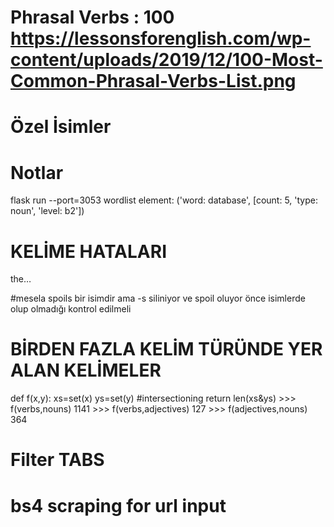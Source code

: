 # Phrasal Verbs : 100 https://lessonsforenglish.com/wp-content/uploads/2019/12/100-Most-Common-Phrasal-Verbs-List.png 
# Özel İsimler

# Notlar
flask run --port=3053
wordlist element: ('word: database', [count: 5, 'type: noun', 'level: b2'])

# KELİME HATALARI
the…

#mesela
spoils bir isimdir ama -s siliniyor ve spoil oluyor önce isimlerde olup olmadığı kontrol edilmeli

# BİRDEN FAZLA KELİM TÜRÜNDE YER ALAN KELİMELER
def f(x,y):
    xs=set(x)
    ys=set(y) #intersectioning
    return len(xs&ys)
    >>> f(verbs,nouns)
        1141
    >>> f(verbs,adjectives)
        127
    >>> f(adjectives,nouns)
        364

# Filter TABS

# bs4 scraping for url input